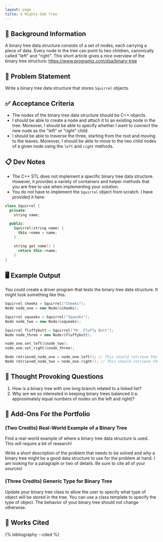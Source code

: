 ```yaml
---
layout: page
title: A Mighty Oak Tree
---
```


## 🔖 Background Information

A binary tree data structure consists of a set of nodes, each carrying a piece of data. Every node in the tree can point to two children, canonically called "left" and "right". This short article gives a nice overview of the binary tree structure: <https://www.programiz.com/dsa/binary-tree>

## 🎯 Problem Statement

Write a binary tree data structure that stores `Squirrel` objects.

## ✅ Acceptance Criteria

* The nodes of the binary tree data structure should be C++ objects.
* I should be able to create a node and attach it to an existing node in the tree. Moreover, I should be able to specify whether I want to connect the new node as the "left" or "right" child.
* I should be able to traverse the three, starting from the root and moving to the leaves. Moreover, I should be able to move to the two child nodes of a given node using the `left` and `right` methods.

## 📋 Dev Notes

* The C++ STL does not implement a specific binary tree data structure. However, it provides a variety of containers and helper methods that you are free to use when implementing your solution.
* You do not have to implement the `Squirrel` object from scratch. I have provided it here:

```cpp
class Squirrel {
  private:
    string name;

  public:
    Squirrel(string name) {
      this->name = name;
    }

    string get_name() {
      return this->name;
    }
}
```

## 🖥️ Example Output

You could create a driver program that tests the binary tree data structure. It might look something like this:

```cpp
Squirrel cheeks = Squirrel("Cheeks");
Node node_one = new Node(&cheeks);

Squirrel squeaks = Squirrel("Squeaks");
Node node_two = new Node(&squeaks);

Squirrel fluffybutt = Squirrel("Mr. Fluffy Butt");
Node node_three = new Node(&fluffybutt);

node_one.set_left(&node_two);
node_one.set_right(&node_three);

Node retrieved_node_one = node_one.left(); // This should retrieve the left node
Node retrieved_node_two = node_one.right(); // This should retrieve the right node
```

## 📝 Thought Provoking Questions

1. How is a binary tree with one long branch related to a linked list?
2. Why are we so interested in keeping binary trees balanced (i.e. approximately equal numbers of nodes on the left and right)?

## 💼 Add-Ons For the Portfolio

### (Two Credits) Real-World Example of a Binary Tree

Find a real-world example of where a binary tree data structure is used. This will require a bit of research!

Write a short description of the problem that needs to be solved and why a binary tree might be a good data structure to use for the problem at hand. I am looking for a paragraph or two of details. Be sure to cite all of your sources!

### (Three Credits) Generic Type for Binary Tree

Update your binary tree class to allow the user to specify what type of object will be stored in the tree. You can use a class template to specify the type of object. The behavior of your binary tree should not change otherwise.

## 📘 Works Cited

{% bibliography --cited %}
